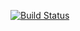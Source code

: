 [![Build Status](https://travis-ci.org/sdogaru/CSE110_LAB5.svg?branch=master)](https://travis-ci.org/sdogaru/CSE110_LAB5)

